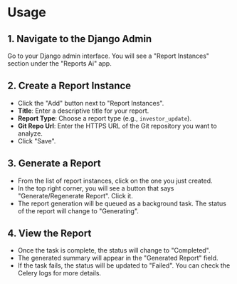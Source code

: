 
# Usage

## 1. Navigate to the Django Admin

Go to your Django admin interface. You will see a "Report Instances" section under the "Reports Ai" app.

## 2. Create a Report Instance

-   Click the "Add" button next to "Report Instances".
-   **Title**: Enter a descriptive title for your report.
-   **Report Type**: Choose a report type (e.g., `investor_update`).
-   **Git Repo Url**: Enter the HTTPS URL of the Git repository you want to analyze.
-   Click "Save".

## 3. Generate a Report

-   From the list of report instances, click on the one you just created.
-   In the top right corner, you will see a button that says "Generate/Regenerate Report". Click it.
-   The report generation will be queued as a background task. The status of the report will change to "Generating".

## 4. View the Report

-   Once the task is complete, the status will change to "Completed".
-   The generated summary will appear in the "Generated Report" field.
-   If the task fails, the status will be updated to "Failed". You can check the Celery logs for more details.

